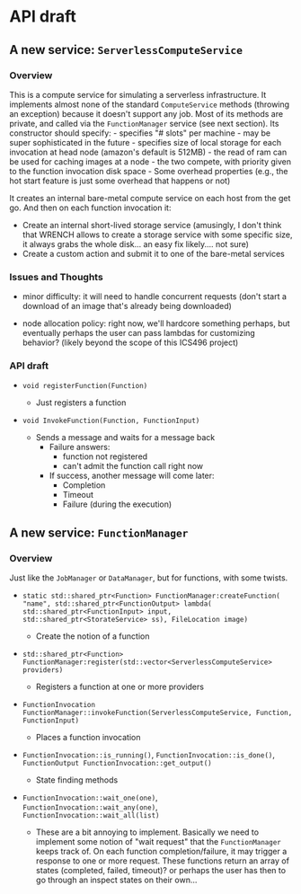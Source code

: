 # API draft

## A new service: `ServerlessComputeService`

### Overview

This is a compute service for simulating a serverless infrastructure. It
implements almost none of the standard `ComputeService` methods (throwing
an exception) because it doesn't support any job. Most of its methods are
private, and called via the `FunctionManager` service (see next section).
Its constructor should specify:
		- specifies "# slots" per machine
			- may be super sophisticated in the future
		- specifies size of local storage for each invocation at
		   head node (amazon's default is 512MB)
		- the read of ram can be used for caching images at a node
		- the two compete, with priority given to the function invocation disk space
		- Some overhead properties (e.g., the hot start feature is just some overhead that happens or not)


It creates an internal bare-metal compute service on each host from the get go. And then on each function invocation it:
  - Create an internal short-lived storage service (amusingly, I don't think that WRENCH allows to create a storage service with some specific size, it always grabs the whole disk... an easy fix likely.... not sure)
  - Create a custom action and submit it to one of the bare-metal services

### Issues and Thoughts

  - minor difficulty: it will need to handle concurrent requests (don't start a download of an image that's already being downloaded)

  - node allocation policy: right now, we'll hardcore something perhaps, but eventually perhaps the user can pass lambdas for customizing behavior? (likely beyond the scope of this ICS496 project)

### API draft

  - `void registerFunction(Function)`
    - Just registers a function

  - `void InvokeFunction(Function, FunctionInput)`
    - Sends a message and waits for a message back
      - Failure answers:
		- function not registered
		- can't admit the function call right now
	  - If success, another message will come later:
		- Completion
		- Timeout
		- Failure (during the execution)



## A new service: `FunctionManager`

### Overview

Just like the `JobManager` or `DataManager`, but for functions, with some twists. 

  - `static std::shared_ptr<Function> FunctionManager:createFunction( "name", std::shared_ptr<FunctionOutput> lambda( std::shared_ptr<FunctionInput> input, std::shared_ptr<StorateService> ss), FileLocation image)`
    - Create the notion of a function

  - `std::shared_ptr<Function> FunctionManager:register(std::vector<ServerlessComputeService> providers)`
    - Registers a function at one or more providers

  - `FunctionInvocation FunctionManager::invokeFunction(ServerlessComputeService, Function, FunctionInput)` 
    - Places a function invocation

  - `FunctionInvocation::is_running()`, `FunctionInvocation::is_done()`, `FunctionOutput FunctionInvocation::get_output()`
    - State finding methods

  - `FunctionInvocation::wait_one(one)`, `FunctionInvocation::wait_any(one)`, `FunctionInvocation::wait_all(list)`
    - These are a bit annoying to implement.  Basically we need to implement some notion of "wait request" that the `FunctionManager` keeps track of. On each function completion/failure, it may trigger a response to one or more request.  These functions return an array of states (completed, failed, timeout)? or perhaps the user has then to go through an inspect states on their own...

	

		


